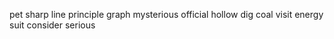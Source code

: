 pet sharp line principle graph mysterious official hollow dig coal visit energy suit consider serious